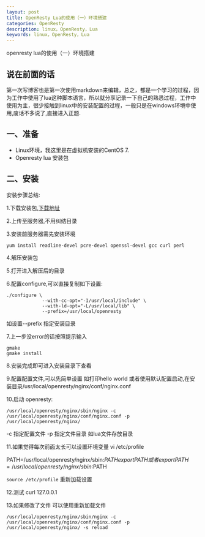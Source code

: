 ```yaml
---
layout: post
title: OpenResty Lua的使用（一）环境搭建
categories: OpenResty
description: linux，OpenResty，Lua
keywords: linux，OpenResty，Lua
---
```


openresty lua的使用（一）环境搭建

## 说在前面的话
第一次写博客也是第一次使用markdown来编辑，总之，都是一个学习的过程，因为工作中使用了lua这种脚本语言，所以就分享记录一下自己的熟悉过程，工作中使用为主，很少接触到linux中的安装配置的过程，一般只是在windows环境中使用,废话不多说了,直接进入正题.

## 一、准备
- Linux环境，我这里是在虚拟机安装的CentOS 7.
- Openresty lua 安装包

## 二、安装

安装步骤总结:

1.下载安装包,[下载地址](http://openresty.org/cn/installation.html)

2.上传至服务器,不用纠结目录

3.安装前服务器需先安装环境 
```
yum install readline-devel pcre-devel openssl-devel gcc curl perl
```
4.解压安装包

5.打开进入解压后的目录

6.配置configure,可以直接复制如下设置:

```
./configure \
             --with-cc-opt="-I/usr/local/include" \
             --with-ld-opt="-L/usr/local/lib" \
             --prefix=/usr/local/openresty
``` 


如设置--prefix 指定安装目录

7.上一步没error的话按照提示输入 
````
gmake 
gmake install
````

8.安装完成即可进入安装目录下查看

9.配置配置文件,可以先简单设置 如打印hello world 或者使用默认配置启动,在安装目录/usr/local/openresty/nginx/conf/nginx.conf

10.启动 openresty: 
```
/usr/local/openresty/nginx/sbin/nginx -c /usr/local/openresty/nginx/conf/nginx.conf -p /usr/local/openresty/nginx/
```
-c 指定配置文件 -p 指定文件目录 如lua文件存放目录

11.如果觉得每次前面太长可以设置环境变量 vi  /etc/profile

PATH=/usr/local/openresty/nginx/sbin:$PATH
export PATH
或者
export PATH=/usr/local/openresty/nginx/sbin:$PATH

``source /etc/profile`` 重新加载设置

12.测试  curl 127.0.0.1

13.如果修改了文件 可以使用重新加载文件
```
/usr/local/openresty/nginx/sbin/nginx -c /usr/local/openresty/nginx/conf/nginx.conf -p /usr/local/openresty/nginx/ -s reload
```
